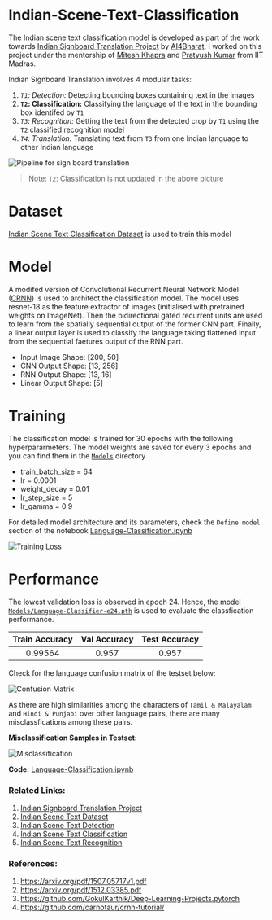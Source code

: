 # Indian-Scene-Text-Classification

The Indian scene text classification model is developed as part of the work towards [Indian Signboard Translation Project](https://ai4bharat.org/articles/sign-board) by [AI4Bharat](https://ai4bharat.org/). I worked on this project under the mentorship of [Mitesh Khapra](http://www.cse.iitm.ac.in/~miteshk/) and [Pratyush Kumar](http://www.cse.iitm.ac.in/~pratyush/) from IIT Madras.

Indian Signboard Translation  involves 4 modular tasks:
1. *`T1`: Detection:* Detecting bounding boxes containing text in the images
2. **`T2`: Classification:** Classifying the language of the text in the bounding box identifed by `T1`
3. *`T3`: Recognition:* Getting the text from the detected crop by `T1` using the `T2` classified recognition model
4. *`T4`: Translation:* Translating text from `T3` from one Indian language to other Indian language

![Pipeline for sign board translation](../master/Images/Pipeline.jpg)
> Note: `T2`: Classification is not updated in the above picture


# Dataset

[Indian Scene Text Classification Dataset](https://github.com/GokulKarthik/Indian-Scene-Text-Dataset/blob/master/README.md#d2-classification-dataset) is used to train this model


# Model
A modifed version of Convolutional Recurrent Neural Network Model ([CRNN](https://arxiv.org/pdf/1507.05717v1.pdf)) is used to architect the classification model.
The model uses resnet-18 as the feature extractor of images (initialised with pretrained weights on ImageNet). Then the bidirectional gated recurrent units are used to learn from the spatially sequential output of the former CNN part. Finally, a linear output layer is used to classify the language taking flattened input from the sequential faetures output of the RNN part.

* Input Image Shape: [200, 50]
* CNN Output Shape: [13, 256]
* RNN Output Shape: [13, 16]
* Linear Output Shape: [5]

# Training
The classification model is trained for 30 epochs with the following hyperpararmeters. The model weights are saved for every 3 epochs and you can find them in the [`Models`](../master/Models/) directory

* train_batch_size = 64
* lr = 0.0001
* weight_decay = 0.01
* lr_step_size = 5
* lr_gamma = 0.9

For detailed model architecture and its parameters, check the `Define model` section of the notebook [Language-Classification.ipynb](../master/Language-Classification.ipynb)

![Training Loss](../master/Images/Training.png) 


# Performance
The lowest validation loss is observed in epoch 24. Hence, the model [`Models/Language-Classifier-e24.pth`](../master/Models/Language-Classifier-e24.pth) is used to evaluate the classfication performance. 

|Train Accuracy |Val Accuracy |Test Accuracy |
|:-------------:|:-----------:|:------------:|
|0.99564        |0.957        |0.957         |

Check for the language confusion matrix of the testset below:

![Confusion Matrix](../master/Images/Confusion-Matrix.png) 

As there are high similarities among the characters of `Tamil & Malayalam` and `Hindi & Punjabi` over other language pairs, there are many misclassfications among these pairs.

**Misclassification Samples in Testset:**

![Misclassification](../master/Images/Misclassification-3.png) 


**Code:** [Language-Classification.ipynb](../master/Language-Classification.ipynb)

### Related Links:
1. [Indian Signboard Translation Project](https://ai4bharat.org/articles/sign-board)
2. [Indian Scene Text Dataset](https://github.com/GokulKarthik/Indian-Scene-Text-Dataset)
3. [Indian Scene Text Detection](https://github.com/GokulKarthik/Indian-Scene-Text-Detection)
4. [Indian Scene Text Classification](https://github.com/GokulKarthik/Indian-Scene-Text-Classification)
5. [Indian Scene Text Recognition](https://github.com/GokulKarthik/Indian-Scene-Text-Recognition)

### References:
1. https://arxiv.org/pdf/1507.05717v1.pdf
2. https://arxiv.org/pdf/1512.03385.pdf
3. https://github.com/GokulKarthik/Deep-Learning-Projects.pytorch
4. https://github.com/carnotaur/crnn-tutorial/
